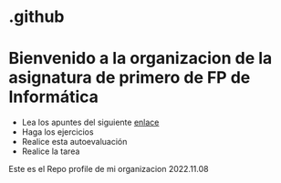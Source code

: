 # .github


# Bienvenido a la organizacion de la asignatura de primero de FP de Informática

* Lea los apuntes del siguiente [enlace](http://www.bioscopia.com.ar/analisis-clusters-kmeans/)
* Haga los ejercicios
* Realice esta autoevaluación
* Realice la tarea


Este es el Repo profile de mi organizacion 2022.11.08

